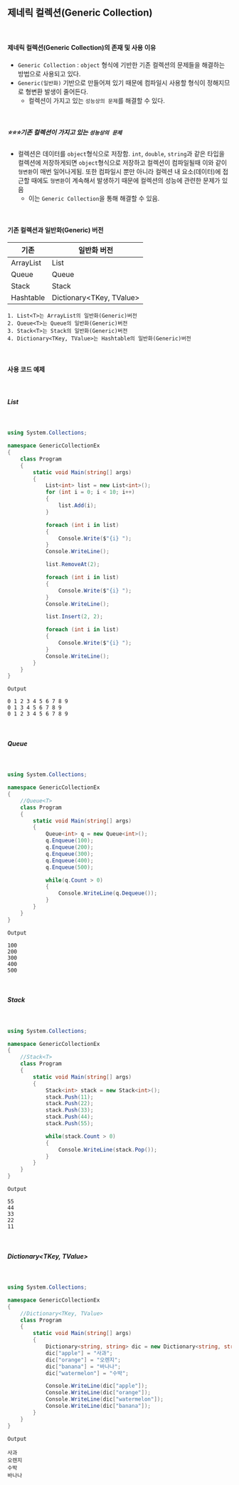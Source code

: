 ## 제네릭 컬렉션(Generic Collection)

<br />

#### 제네릭 컬렉션(Generic Collection)의 존재 및 사용 이유

- `Generic Collection` : `object` 형식에 기반한 기존 컬렉션의 문제들을 해결하는 방법으로 사용되고 있다. 
- `Generic(일반화)` 기반으로 만들어져 있기 때문에 컴파일시 사용할 형식이 정해지므로 형변환 발생이 줄어든다.
    - 컬렉션이 가지고 있는 `성능상의 문제`를 해결할 수 있다.

<br />

##### ⭐️⭐️⭐️기존 컬렉션이 가지고 있는 `성능상의 문제`

- 컬렉션은 데이터를 `object`형식으로 저장함. `int`, `double`, `string`과 같은 타입을 컬렉션에 저장하게되면 `object`형식으로 저장하고 컬렉션이 컴파일될때 이와 같이 `형변환`이 매번 일어나게됨. 또한 컴파일시 뿐만 아니라 컬렉션 내 요소(데이터)에 접근할 때에도 `형변환`이 계속해서 발생하기 때문에 컬렉션의 성능에 관련한 문제가 있음
    - 이는 `Generic Collection`을 통해 해결할 수 있음.

<br />

#### 기존 컬렉션과 일반화(Generic) 버전

|기존|일반화 버전| 
|----|----------|
|ArrayList| List<T> |
|Queue| Queue<T> | 
|Stack| Stack<T> |
|Hashtable| Dictionary<TKey, TValue> |

```
1. List<T>는 ArrayList의 일반화(Generic)버전
2. Queue<T>는 Queue의 일반화(Generic)버전
3. Stack<T>는 Stack의 일반화(Generic)버전
4. Dictionary<TKey, TValue>는 Hashtable의 일반화(Generic)버전
```

<br />

#### 사용 코드 예제

<br />

##### List<T>

<br />

```csharp
using System.Collections;

namespace GenericCollectionEx
{
    class Program
    {
        static void Main(string[] args)
        {
            List<int> list = new List<int>();
            for (int i = 0; i < 10; i++)
            {
                list.Add(i);
            }

            foreach (int i in list)
            {
                Console.Write($"{i} ");   
            }
            Console.WriteLine();

            list.RemoveAt(2);

            foreach (int i in list)
            {
                Console.Write($"{i} ");
            }
            Console.WriteLine();

            list.Insert(2, 2);

            foreach (int i in list)
            {
                Console.Write($"{i} ");
            }
            Console.WriteLine();
        }
    }
}
```
```
Output

0 1 2 3 4 5 6 7 8 9
0 1 3 4 5 6 7 8 9
0 1 2 3 4 5 6 7 8 9
```

<br />

##### Queue<T>

<br />

```csharp
using System.Collections;

namespace GenericCollectionEx
{   
    //Queue<T>
    class Program
    {
        static void Main(string[] args)
        {
            Queue<int> q = new Queue<int>();
            q.Enqueue(100);
            q.Enqueue(200);
            q.Enqueue(300);
            q.Enqueue(400);
            q.Enqueue(500);

            while(q.Count > 0)
            {
                Console.WriteLine(q.Dequeue()); 
            }
        }
    }
}
```
```
Output

100
200
300
400
500
```
<br />

##### Stack<T>

<br />

```csharp
using System.Collections;

namespace GenericCollectionEx
{   
    //Stack<T>
    class Program
    {
        static void Main(string[] args)
        {
            Stack<int> stack = new Stack<int>();
            stack.Push(11);
            stack.Push(22);
            stack.Push(33);
            stack.Push(44);
            stack.Push(55);

            while(stack.Count > 0)
            {
                Console.WriteLine(stack.Pop());
            }
        }
    }
}
```
```
Output

55
44
33
22
11
```
<br />

##### Dictionary<TKey, TValue>

<br />

```csharp
using System.Collections;

namespace GenericCollectionEx
{   
    //Dictionary<TKey, TValue>
    class Program
    {
        static void Main(string[] args)
        {
            Dictionary<string, string> dic = new Dictionary<string, string>();
            dic["apple"] = "사과";
            dic["orange"] = "오렌지";
            dic["banana"] = "바나나";
            dic["watermelon"] = "수박";

            Console.WriteLine(dic["apple"]);
            Console.WriteLine(dic["orange"]);
            Console.WriteLine(dic["watermelon"]);
            Console.WriteLine(dic["banana"]);
        }
    }
}
```
```
Output

사과
오렌지
수박
바나나
```